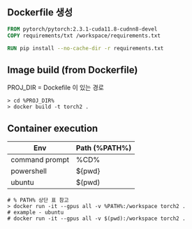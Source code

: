 
## Dockerfile 생성

```dockerfile
FROM pytorch/pytorch:2.3.1-cuda11.8-cudnn8-devel
COPY requirements/txt /workspace/requirements.txt

RUN pip install --no-cache-dir -r requirements.txt
```

## Image build (from Dockerfile)

PROJ_DIR = Dockefile 이 있는 경로

```shell
> cd %PROJ_DIR%
> docker build -t torch2 .
```

## Container execution

| Env | Path (%PATH%) |
| -- | -- |
| command prompt | %CD% |
| powershell | ${pwd} |
| ubuntu | $(pwd) |

```shell
# % PATH% 상단 표 참고
> docker run -it --gpus all -v %PATH%:/workspace torch2 .
# example - ubuntu
# docker run -it --gpus all -v $(pwd):/workspace torch2 .
```
